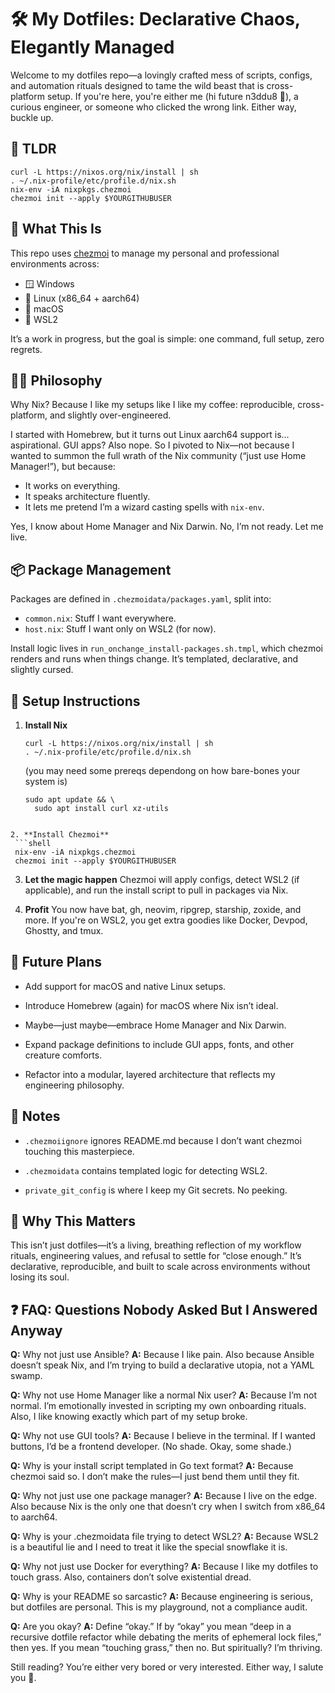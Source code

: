 # :hammer_and_wrench: My Dotfiles: Declarative Chaos, Elegantly Managed

Welcome to my dotfiles repo—a lovingly crafted mess of scripts, configs, and automation rituals designed to tame the wild beast that is cross-platform setup. If you're here, you're either me (hi future n3ddu8 👋), a curious engineer, or someone who clicked the wrong link. Either way, buckle up.

## :yawning_face: TLDR

```shell
curl -L https://nixos.org/nix/install | sh
. ~/.nix-profile/etc/profile.d/nix.sh
nix-env -iA nixpkgs.chezmoi
chezmoi init --apply $YOURGITHUBUSER
```

## :rocket: What This Is

This repo uses [chezmoi](https://www.chezmoi.io/) to manage my personal and professional environments across:

- :window: Windows
- :penguin: Linux (x86_64 + aarch64)
- :apple: macOS
- :shell: WSL2

It’s a work in progress, but the goal is simple: one command, full setup, zero regrets.

## :mage_man: Philosophy

Why Nix? Because I like my setups like I like my coffee: reproducible, cross-platform, and slightly over-engineered.

I started with Homebrew, but it turns out Linux aarch64 support is... aspirational. GUI apps? Also nope. So I pivoted to Nix—not because I wanted to summon the full wrath of the Nix community (“just use Home Manager!”), but because:

- It works on everything.
- It speaks architecture fluently.
- It lets me pretend I’m a wizard casting spells with `nix-env`.

Yes, I know about Home Manager and Nix Darwin. No, I’m not ready. Let me live.

## :package: Package Management

Packages are defined in `.chezmoidata/packages.yaml`, split into:

- `common.nix`: Stuff I want everywhere.
- `host.nix`: Stuff I want only on WSL2 (for now).

Install logic lives in `run_onchange_install-packages.sh.tmpl`, which chezmoi renders and runs when things change. It’s templated, declarative, and slightly cursed.

## :test_tube: Setup Instructions

1. **Install Nix**  
   ```shell
   curl -L https://nixos.org/nix/install | sh
   . ~/.nix-profile/etc/profile.d/nix.sh
   ```
   (you may need some prereqs dependong on how bare-bones your system is)
   ```shell
   sudo apt update && \
     sudo apt install curl xz-utils
  ```

2. **Install Chezmoi**
   ```shell
   nix-env -iA nixpkgs.chezmoi
   chezmoi init --apply $YOURGITHUBUSER
   ```

3. **Let the magic happen** 
   Chezmoi will apply configs, detect WSL2 (if applicable), and run the install script to pull in packages via Nix.

4. **Profit**
   You now have bat, gh, neovim, ripgrep, starship, zoxide, and more. If you're on WSL2, you get extra goodies like Docker, Devpod, Ghostty, and tmux.

## :jigsaw: Future Plans

- Add support for macOS and native Linux setups.

- Introduce Homebrew (again) for macOS where Nix isn’t ideal.

- Maybe—just maybe—embrace Home Manager and Nix Darwin.

- Expand package definitions to include GUI apps, fonts, and other creature comforts.

- Refactor into a modular, layered architecture that reflects my engineering philosophy.

## :open_book: Notes

- `.chezmoiignore` ignores README.md because I don’t want chezmoi touching this masterpiece.

- `.chezmoidata` contains templated logic for detecting WSL2.

- `private_git_config` is where I keep my Git secrets. No peeking.

## :brain: Why This Matters

This isn’t just dotfiles—it’s a living, breathing reflection of my workflow rituals, engineering values, and refusal to settle for “close enough.” It’s declarative, reproducible, and built to scale across environments without losing its soul.

## :question: FAQ: Questions Nobody Asked But I Answered Anyway

**Q:** Why not just use Ansible? 
**A:** Because I like pain. Also because Ansible doesn’t speak Nix, and I’m trying to build a declarative utopia, not a YAML swamp.

**Q:** Why not use Home Manager like a normal Nix user? 
**A:** Because I’m not normal. I’m emotionally invested in scripting my own onboarding rituals. Also, I like knowing exactly which part of my setup broke.

**Q:** Why not use GUI tools? 
**A:** Because I believe in the terminal. If I wanted buttons, I’d be a frontend developer. (No shade. Okay, some shade.)

**Q:** Why is your install script templated in Go text format? 
**A:** Because chezmoi said so. I don’t make the rules—I just bend them until they fit.

**Q:** Why not just use one package manager? 
**A:** Because I live on the edge. Also because Nix is the only one that doesn’t cry when I switch from x86_64 to aarch64.

**Q:** Why is your .chezmoidata file trying to detect WSL2? 
**A:** Because WSL2 is a beautiful lie and I need to treat it like the special snowflake it is.

**Q:** Why not just use Docker for everything? 
**A:** Because I like my dotfiles to touch grass. Also, containers don’t solve existential dread.

**Q:** Why is your README so sarcastic? 
**A:** Because engineering is serious, but dotfiles are personal. This is my playground, not a compliance audit.

**Q:** Are you okay? 
**A:** Define “okay.” If by “okay” you mean “deep in a recursive dotfile refactor while debating the merits of ephemeral lock files,” then yes. If you mean “touching grass,” then no. But spiritually? I’m thriving.

Still reading? You’re either very bored or very interested. Either way, I salute you :vulcan_salute:.